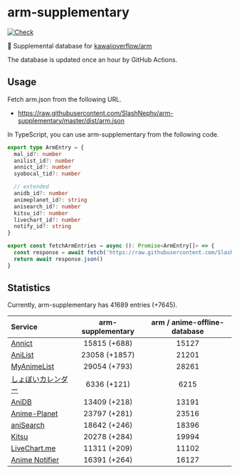 # arm-supplementary

[![Check](https://github.com/SlashNephy/arm-supplementary/actions/workflows/check-node.yml/badge.svg)](https://github.com/SlashNephy/arm-supplementary/actions/workflows/check-node.yml)

💊 Supplemental database for [kawaiioverflow/arm](https://github.com/kawaiioverflow/arm)

The database is updated once an hour by GitHub Actions.

## Usage

Fetch arm.json from the following URL.

- https://raw.githubusercontent.com/SlashNephy/arm-supplementary/master/dist/arm.json

In TypeScript, you can use arm-supplementary from the following code.

```TypeScript
export type ArmEntry = {
  mal_id?: number
  anilist_id?: number
  annict_id?: number
  syobocal_tid?: number

  // extended
  anidb_id?: number
  animeplanet_id?: string
  anisearch_id?: number
  kitsu_id?: number
  livechart_id?: number
  notify_id?: string
}

export const fetchArmEntries = async (): Promise<ArmEntry[]> => {
  const response = await fetch('https://raw.githubusercontent.com/SlashNephy/arm-supplementary/master/dist/arm.json')
  return await response.json()
}
```

## Statistics

Currently, arm-supplementary has 41689 entries (+7645).

| Service                                     | arm-supplementary | arm / anime-offline-database |
| :------------------------------------------ | :---------------: | :--------------------------: |
| [Annict](https://annict.com)                |   15815 (+688)    |            15127             |
| [AniList](https://anilist.co)               |   23058 (+1857)   |            21201             |
| [MyAnimeList](https://myanimelist.net)      |   29054 (+793)    |            28261             |
| [しょぼいカレンダー](https://cal.syoboi.jp) |    6336 (+121)    |             6215             |
| [AniDB](https://anidb.net)                  |   13409 (+218)    |            13191             |
| [Anime-Planet](https://anime-planet.com)    |   23797 (+281)    |            23516             |
| [aniSearch](https://anisearch.com)          |   18642 (+246)    |            18396             |
| [Kitsu](https://kitsu.io)                   |   20278 (+284)    |            19994             |
| [LiveChart.me](https://livechart.me)        |   11311 (+209)    |            11102             |
| [Anime Notifier](https://notify.moe)        |   16391 (+264)    |            16127             |

